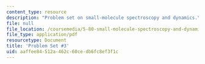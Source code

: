 ```yaml
---
content_type: resource
description: "Problem set on small-molecule spectroscopy and dynamics.\r\n"
file: null
file_location: /coursemedia/5-80-small-molecule-spectroscopy-and-dynamics-fall-2008/aaffee84512a462c60cedb6fc8ef3f1c_ps3_1994.pdf
file_type: application/pdf
resourcetype: Document
title: 'Problem Set #3'
uid: aaffee84-512a-462c-60ce-db6fc8ef3f1c
---
```

